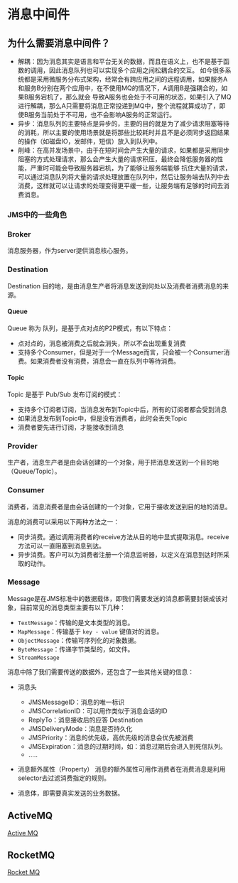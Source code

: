 # 消息中间件

## 为什么需要消息中间件？

- 解耦：因为消息其实是语言和平台无关的数据，而且在语义上，也不是基于函数的调用，因此消息队列也可以实现多个应用之间松耦合的交互。
  如今很多系统都是采用微服务分布式架构，经常会有跨应用之间的远程调用，如果服务A和服务B分别在两个应用中，在不使用MQ的情况下，A调用B是强耦合的，如果B服务宕机了，那么就会
  导致A服务也会处于不可用的状态，如果引入了MQ进行解耦，那么A只需要将消息正常投递到MQ中，整个流程就算成功了，即使B服务当前处于不可用，也不会影响A服务的正常运行。
- 异步：消息队列的主要特点是异步的，主要的目的就是为了减少请求阻塞等待的消耗，所以主要的使用场景就是将那些比较耗时并且不是必须同步返回结果的操作（如磁盘IO，发邮件，短信）放入到队列中。
- 削峰：在高并发场景中，由于在短时间会产生大量的请求，如果都是采用同步阻塞的方式处理请求，那么会产生大量的请求积压，最终会降低服务器的性能，严重时可能会导致服务器宕机，为了能够让服务端能够
  抗住大量的请求，可以通过消息队列将大量的请求处理放置在队列中，然后让服务端去队列中去消费，这样就可以让请求的处理变得更平缓一些，让服务端有足够的时间去消费消息。

### JMS中的一些角色

### Broker

消息服务器，作为server提供消息核心服务。

### Destination
Destination 目的地，是由消息生产者将消息发送到何处以及消费者消费消息的来源。

#### Queue
Queue 称为 队列，是基于点对点的P2P模式，有以下特点：
  - 点对点的，消息被消费之后就会消失，所以不会出现重复消费
  - 支持多个Consumer，但是对于一个Message而言，只会被一个Consumer消费。如果消费者没有消费，消息会一直在队列中等待消费。

#### Topic 
Topic 是基于 Pub/Sub 发布订阅的模式：
  - 支持多个订阅者订阅，当消息发布到Topic中后，所有的订阅者都会受到消息
  - 如果消息发布到Topic中，但是没有消费者，此时会丢失Topic
  - 消费者要先进行订阅，才能接收到消息

### Provider

生产者，消息生产者是由会话创建的一个对象，用于把消息发送到一个目的地（Queue/Topic）。

### Consumer

消费者，消息消费者是由会话创建的一个对象，它用于接收发送到目的地的消息。

消息的消费可以采用以下两种方法之一：

- 同步消费。通过调用消费者的receive方法从目的地中显式提取消息。receive方法可以一直阻塞到消息到达。
- 异步消费。客户可以为消费者注册一个消息监听器，以定义在消息到达时所采取的动作。

### Message
Message是在JMS标准中的数据载体，即我们需要发送的消息都需要封装成该对象，目前常见的消息类型主要有以下几种：
- `TextMessage`：传输的是文本类型的消息。
- `MapMessage`：传输基于 `key - value` 键值对的消息。
- `ObjectMessage`：传输可序列化的对象数据。
- `ByteMessage`：传递字节类型的，如文件。
- `StreamMessage`

消息中除了我们需要传送的数据外，还包含了一些其他关键的信息：
- 消息头
    * JMSMessageID：消息的唯一标识
    * JMSCorrelationID：可以用作类似于消息会话的ID
    * ReplyTo：消息接收后的应答 Destination
    * JMSDeliveryMode：消息是否持久化
    * JMSPriority：消息的优先级，高优先级的消息会优先被消费
    * JMSExpiration：消息的过期时间，如：消息过期后会进入到死信队列。
    * .....
    
- 消息额外属性（Property）
  消息的额外属性可用作消费者在消费消息是利用selector去过滤消费指定的规则。
  
- 消息体，即需要真实发送的业务数据。
  
## ActiveMQ

[Active MQ](src\main\java\com\leofee\activemq)

## RocketMQ

[Rocket MQ](src\main\java\com\leofee\rocketmq)
